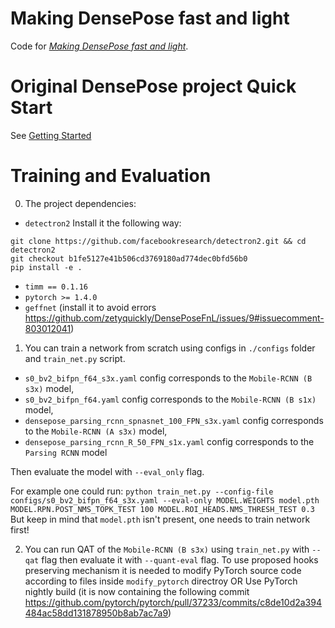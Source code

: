 # Making DensePose fast and light

Code for [_Making DensePose fast and light_](http://arxiv.org/abs/2006.15190).

# Original DensePose project Quick Start

See [ Getting Started ](doc/GETTING_STARTED.md)

# Training and Evaluation

0. The project dependencies:
* `detectron2`
Install it the following way:
```
git clone https://github.com/facebookresearch/detectron2.git && cd detectron2
git checkout b1fe5127e41b506cd3769180ad774dec0bfd56b0
pip install -e .
```
* `timm == 0.1.16`
* `pytorch >= 1.4.0`
* `geffnet` (install it to avoid errors https://github.com/zetyquickly/DensePoseFnL/issues/9#issuecomment-803012041)

1. You can train a network from scratch using configs in `./configs` folder and `train_net.py` script. 
  * `s0_bv2_bifpn_f64_s3x.yaml` config corresponds to the `Mobile-RCNN (B s3x)` model, 
  * `s0_bv2_bifpn_f64.yaml` config corresponds to the `Mobile-RCNN (B s1x)` model, 
  * `densepose_parsing_rcnn_spnasnet_100_FPN_s3x.yaml` config corresponds to the `Mobile-RCNN (A s3x)` model, 
  *  `densepose_parsing_rcnn_R_50_FPN_s1x.yaml` config corresponds to the  `Parsing RCNN` model
  
Then evaluate the model with `--eval_only` flag.

For example one could run: ```python train_net.py --config-file configs/s0_bv2_bifpn_f64_s3x.yaml --eval-only MODEL.WEIGHTS model.pth 
MODEL.RPN.POST_NMS_TOPK_TEST 100 MODEL.ROI_HEADS.NMS_THRESH_TEST 0.3``` 
But keep in mind that `model.pth` isn't present, one needs to train network first!

2. You can run QAT of the `Mobile-RCNN (B s3x)` using `train_net.py` with `--qat` flag then evaluate it with `--quant-eval` flag.
To use proposed hooks preserving mechanism it is needed to modify PyTorch source code according to files inside `modify_pytorch` directroy
OR
Use PyTorch nightly build (it is now containing the following commit https://github.com/pytorch/pytorch/pull/37233/commits/c8de10d2a394484ac58dd131878950b8ab7ac7a9)


